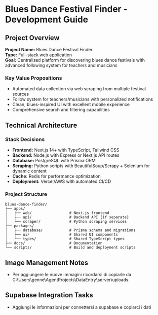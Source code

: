 # Blues Dance Festival Finder - Development Guide

## Project Overview

**Project Name:** Blues Dance Festival Finder  
**Type:** Full-stack web application  
**Goal:** Centralized platform for discovering blues dance festivals with advanced following system for teachers and musicians

### Key Value Propositions
- Automated data collection via web scraping from multiple festival sources
- Follow system for teachers/musicians with personalized notifications
- Clean, blues-inspired UI with excellent mobile experience
- Comprehensive search and filtering capabilities

## Technical Architecture

### Stack Decisions
- **Frontend:** Next.js 14+ with TypeScript, Tailwind CSS
- **Backend:** Node.js with Express or Next.js API routes
- **Database:** PostgreSQL with Prisma ORM
- **Scraping:** Python scripts with BeautifulSoup/Scrapy + Selenium for dynamic content
- **Cache:** Redis for performance optimization
- **Deployment:** Vercel/AWS with automated CI/CD

### Project Structure
```
blues-dance-finder/
├── apps/
│   ├── web/                 # Next.js frontend
│   ├── api/                 # Backend API (if separate)
│   └── scraper/             # Python scraping services
├── packages/
│   ├── database/            # Prisma schema and migrations
│   ├── ui/                  # Shared UI components
│   └── types/               # Shared TypeScript types
├── docs/                    # Documentation
└── scripts/                 # Build and deployment scripts
```

## Image Management Notes
- Per aggiungere le nuove immagini ricordarsi di copiarle da C:\Users\genne\AgentProjects\DataEntry\server\uploads

## Supabase Integration Tasks
- Aggiungi le informazioni per connettersi a supabase e copiarci i dati